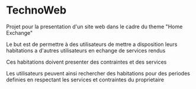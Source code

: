 # TechnoWeb

Projet pour la presentation d'un site web dans le cadre du theme "Home Exchange"


Le but est de permettre à des utilisateurs de mettre a disposition leurs habitations a d'autres utilisateurs en echange de services rendus

Ces habitations doivent presenter des contraintes et des services

Les utilisateurs peuvent ainsi rechercher des habitations pour des periodes definies en respectant les services et contraintes du proprietaire
